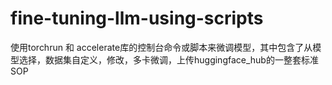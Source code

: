 # fine-tuning-llm-using-scripts
使用torchrun 和 accelerate库的控制台命令或脚本来微调模型，其中包含了从模型选择，数据集自定义，修改，多卡微调，上传huggingface_hub的一整套标准SOP
